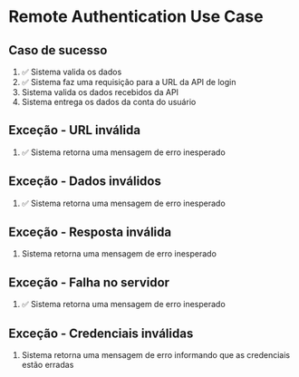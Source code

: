 # Remote Authentication Use Case

## Caso de sucesso

1. ✅ Sistema valida os dados
2. ✅ Sistema faz uma requisição para a URL da API de login
3. Sistema valida os dados recebidos da API
4. Sistema entrega os dados da conta do usuário

## Exceção - URL inválida

1. ✅ Sistema retorna uma mensagem de erro inesperado

## Exceção - Dados inválidos

1. ✅ Sistema retorna uma mensagem de erro inesperado

## Exceção - Resposta inválida

1. Sistema retorna uma mensagem de erro inesperado

## Exceção - Falha no servidor

1. ✅ Sistema retorna uma mensagem de erro inesperado

## Exceção - Credenciais inválidas

1. Sistema retorna uma mensagem de erro informando que as credenciais estão erradas

